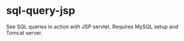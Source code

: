 # sql-query-jsp
See SQL queries in action with JSP servlet. Requires MySQL setup and Tomcat server.

